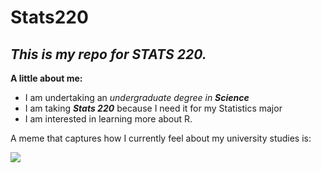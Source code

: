# Stats220

## *This is my repo for STATS 220.*

**A little about me:**

- I am undertaking an *undergraduate degree in **Science***
- I am taking ***Stats 220*** because I need it for my Statistics major
- I am interested in learning more about R.

A meme that captures how I currently feel about my university studies is:


<img src="https://media1.tenor.com/m/Y7FQHPy2cYwAAAAd/lorie-positive-attitude.gif">
